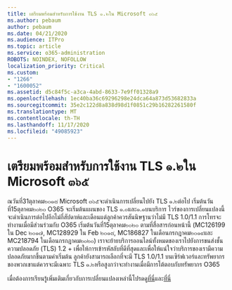 ```yaml
---
title: เตรียมพร้อมสำหรับการใช้งาน TLS ๑.๒ใน Microsoft ๓๖๕
ms.author: pebaum
author: pebaum
ms.date: 04/21/2020
ms.audience: ITPro
ms.topic: article
ms.service: o365-administration
ROBOTS: NOINDEX, NOFOLLOW
localization_priority: Critical
ms.custom:
- "1266"
- "1600052"
ms.assetid: d5c84f5c-a3ca-4abd-8633-7e9ff01328a9
ms.openlocfilehash: 1ec40ba36c69296298e24dca64a873d53682833a
ms.sourcegitcommit: 35e2c122d8a838d98d1f0851c29b16282261580f
ms.translationtype: MT
ms.contentlocale: th-TH
ms.lasthandoff: 11/17/2020
ms.locfileid: "49085923"
---
```

# <a name="prepare-for-use-of-tls-12-in-microsoft-365"></a>เตรียมพร้อมสำหรับการใช้งาน TLS ๑.๒ใน Microsoft ๓๖๕

ณวันที่31ตุลาคม๒๐๑๘ Microsoft ๓๖๕จะดำเนินการเปลี่ยนไปยัง TLS ๑.๒ต่อไป เริ่มต้นวันที่15ตุลาคม๒๐๒๐ O365 จะเริ่มต้นแผนของ TLS ๑.๐และ๑.๑บนบริการ ไวร์ของการเปลี่ยนแปลงนี้จะดำเนินการต่อไปอีกไม่กี่สัปดาห์และเดือนแต่ลูกค้าควรสันนิษฐานว่าไม่มี TLS 1.0/1.1 การโทรจะทำงานเมื่อมีส่วนร่วมกับ O365 เริ่มต้นวันที่15ตุลาคม๒๐๒๐ ตามที่สื่อสารก่อนหน้านี้ (MC126199 ใน Dec ๒๐๑๗, MC128929 ใน Feb ๒๐๑๘, MC186827 ในเดือนกรกฎาคม๒๐๑๙และ MC218794 ในเดือนกรกฎาคม๒๐๒๐) เราจะย้ายบริการออนไลน์ทั้งหมดของเราไปยังการขนส่งชั้นความปลอดภัย (TLS) 1.2 + เพื่อให้การเข้ารหัสลับที่ดีที่สุดและเพื่อให้แน่ใจว่าบริการของเรามีความปลอดภัยมากขึ้นตามค่าเริ่มต้น ลูกค้ายังสามารถเลือกที่จะมี TLS 1.0/1.1 บนเซิร์ฟเวอร์และทรัพยากรของพวกเขาแต่ควรจะมีเฉพาะ TLS ๑.๒หรือสูงกว่าจะทำงานเมื่อมีการโต้ตอบกับทรัพยากร O365
  
เมื่อต้องการเรียนรู้เพิ่มเติมเกี่ยวกับการเปลี่ยนแปลงเหล่านี้โปรดดู[ที่นี่](https://docs.microsoft.com/microsoft-365/compliance/prepare-tls-1.2-in-office-365?view=o365-worldwide)และ[ที่นี่](https://docs.microsoft.com/microsoft-365/compliance/tls-1.0-and-1.1-deprecation-for-office-365?view=o365-worldwide)

  